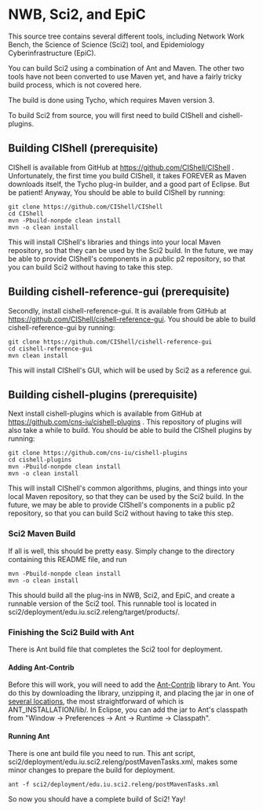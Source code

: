 # NWB, Sci2, and EpiC

This source tree contains several different tools, including Network Work
Bench, the Science of Science (Sci2) tool, and Epidemiology Cyberinfrastructure
(EpiC).

You can build Sci2 using a combination of Ant and Maven. The other two tools
have not been converted to use Maven yet, and have a fairly tricky build
process, which is not covered here.

The build is done using Tycho, which requires Maven version 3.

To build Sci2 from source, you will first need to build CIShell and cishell-plugins.

## Building CIShell (prerequisite)

CIShell is available from GitHub at https://github.com/CIShell/CIShell . Unfortunately, the
first time you build CIShell, it takes FOREVER as Maven downloads itself, the
Tycho plug-in builder, and a good part of Eclipse. But be patient! Anyway, You
should be able to build CIShell by running:

    git clone https://github.com/CIShell/CIShell
    cd CIShell
    mvn -Pbuild-nonpde clean install
    mvn -o clean install

This will install CIShell's libraries and things into your local Maven
repository, so that they can be used by the Sci2 build. In the future, we may be
able to provide CIShell's components in a public p2 repository, so that you can
build Sci2 without having to take this step.

## Building cishell-reference-gui (prerequisite)

Secondly, install cishell-reference-gui. It is available from GitHub at
https://github.com/CIShell/cishell-reference-gui.
You should be able to build cishell-reference-gui by running:

    git clone https://github.com/CIShell/cishell-reference-gui
    cd cishell-reference-gui
    mvn clean install

This will install CIShell's GUI, which will be used by Sci2 as a reference gui.

## Building cishell-plugins (prerequisite)

Next install cishell-plugins which is available from GitHub at
https://github.com/cns-iu/cishell-plugins . This repository of plugins will also
take a while to build. You should be able to build the CIShell plugins by running:

    git clone https://github.com/cns-iu/cishell-plugins
    cd cishell-plugins
    mvn -Pbuild-nonpde clean install
    mvn -o clean install

This will install CIShell's common algorithms, plugins, and things into your local Maven
repository, so that they can be used by the Sci2 build. In the future, we may be
able to provide CIShell's components in a public p2 repository, so that you can
build Sci2 without having to take this step.

### Sci2 Maven Build

If all is well, this should be pretty easy. Simply change to the directory
containing this README file, and run

    mvn -Pbuild-nonpde clean install
    mvn -o clean install

This should build all the plug-ins in NWB, Sci2, and EpiC, and
create a runnable version of the Sci2 tool. This runnable tool is located in
sci2/deployment/edu.iu.sci2.releng/target/products/.

### Finishing the Sci2 Build with Ant

There is Ant build file that completes the Sci2 tool for deployment.

#### Adding Ant-Contrib

Before this will work, you will need to add the
[Ant-Contrib](http://ant-contrib.sourceforge.net/)
library to Ant. You do this by downloading
the library, unzipping it, and placing the jar in one of
[several locations](http://ant.apache.org/manual/install.html#optionalTasks),
the most straightforward of which is ANT_INSTALLATION/lib/. In Eclipse,
you can add the jar to Ant's classpath from "Window -> Preferences ->
Ant -> Runtime -> Classpath".

#### Running Ant

There is one ant build file you need to run. This ant script,
sci2/deployment/edu.iu.sci2.releng/postMavenTasks.xml, makes some minor changes
to prepare the build for deployment.

    ant -f sci2/deployment/edu.iu.sci2.releng/postMavenTasks.xml

So now you should have a complete build of Sci2!  Yay!
